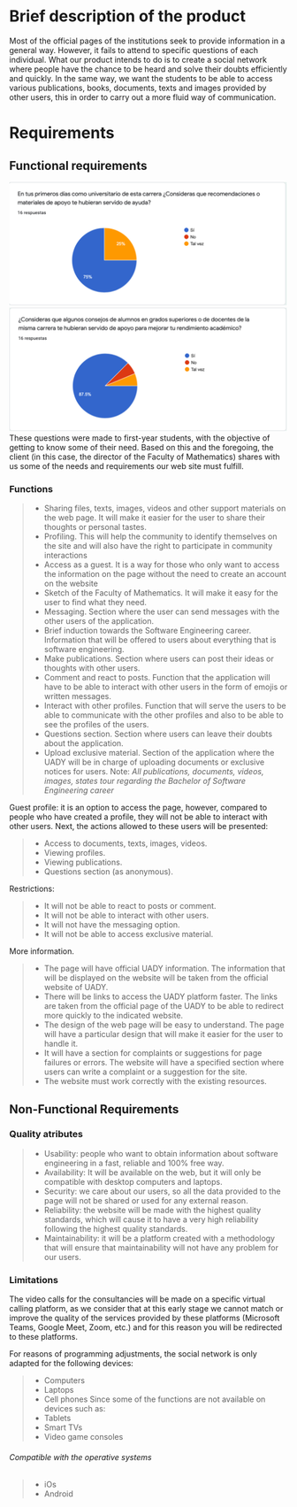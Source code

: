 # Brief description of the product
Most of the official pages of the institutions seek to provide information in a general way. However, it fails to attend to specific questions of each individual. What our product intends to do is to create a social network where people have the chance to be heard and solve their doubts efficiently and quickly. 
In the same way, we want the students to be able to access various publications, books, documents, texts and images provided by other users, this in order to carry out a more fluid way of communication.

# Requirements
## Functional requirements
![](https://github.com/AndyTue/LIS/blob/e58d5d7abed09880bb1cb7149ba8b6dc146412a9/Gr%C3%A1ficas/Imagen%203.png)
![](https://github.com/AndyTue/LIS/blob/e58d5d7abed09880bb1cb7149ba8b6dc146412a9/Gr%C3%A1ficas/Imagen%204.png)
These questions were made to first-year students, with the objective of getting to know some of their need. Based on this and the foregoing, the client (in this case, the director of the Faculty of Mathematics) shares with us some of the needs and requirements our web site must fulfill.

### Functions
> - Sharing files, texts, images, videos and other support materials on the web page. It will make it easier for the user to share their thoughts or personal tastes.
> - Profiling. This will help the community to identify themselves on the site and will also have the right to participate in community interactions
> - Access as a guest. It is a way for those who only want to access the information on the page without the need to create an account on the website
> - Sketch of the Faculty of Mathematics. It will make it easy for the user to find what they need.
> - Messaging. Section where the user can send messages with the other users of the application.
> - Brief induction towards the Software Engineering career. Information that will be offered to users about everything that is software engineering.
> - Make publications. Section where users can post their ideas or thoughts with other users.
> - Comment and react to posts. Function that the application will have to be able to interact with other users in the form of emojis or written messages.
> - Interact with other profiles. Function that will serve the users to be able to communicate with the other profiles and also to be able to see the profiles of the users.
> - Questions section. Section where users can leave their doubts about the application.
> - Upload exclusive material. Section of the application where the UADY will be in charge of uploading documents or exclusive notices for users.
Note: *All publications, documents, videos, images, states tour regarding the Bachelor of Software Engineering career*

Guest profile: it is an option to access the page, however, compared to people who have created a profile, they will not be able to interact with other users. Next, the actions allowed to these users will be presented:  
> - Access to documents, texts, images, videos.
> - Viewing profiles.
> - Viewing publications.
> - Questions section (as anonymous).

Restrictions:
> - It will not be able to react to posts or comment.
> - It will not be able to interact with other users.
> - It will not have the messaging option.
> - It will not be able to access exclusive material.

More information.

> - The page will have official UADY information. The information that will be displayed on the website will be taken from the official website of UADY.
> - There will be links to access the UADY platform faster. The links are taken from the official page of the UADY to be able to redirect more quickly to the indicated website.
> - The design of the web page will be easy to understand. The page will have a particular design that will make it easier for the user to handle it.
> - It will have a section for complaints or suggestions for page failures or errors. The website will have a specified section where users can write a complaint or a suggestion for the site.
> - The website must work correctly with the existing resources.

## Non-Functional Requirements
### Quality atributes

> - Usability: people who want to obtain information about software engineering in a fast, reliable and 100% free way.
> - Availability: It will be available on the web, but it will only be compatible with desktop computers and laptops.
> - Security: we care about our users, so all the data provided to the page will not be shared or used for any external reason.
> - Reliability: the website will be made with the highest quality standards, which will cause it to have a very high reliability following the highest quality standards.
> - Maintainability: it will be a platform created with a methodology that will ensure that maintainability will not have any problem for our users. 

### Limitations

The video calls for the consultancies will be made on a specific virtual calling platform, as we consider that at this early stage we cannot match or improve the quality of the services provided by these platforms (Microsoft Teams, Google Meet, Zoom, etc.) and for this reason you will be redirected to these platforms.

For reasons of programming adjustments, the social network is only adapted for the following devices:
> - Computers
> - Laptops
> - Cell phones
Since some of the functions are not available on devices such as:
> - Tablets
> - Smart TVs
> - Video game consoles
> 
###### Compatible with the operative systems
> - iOs 
> - Android 
